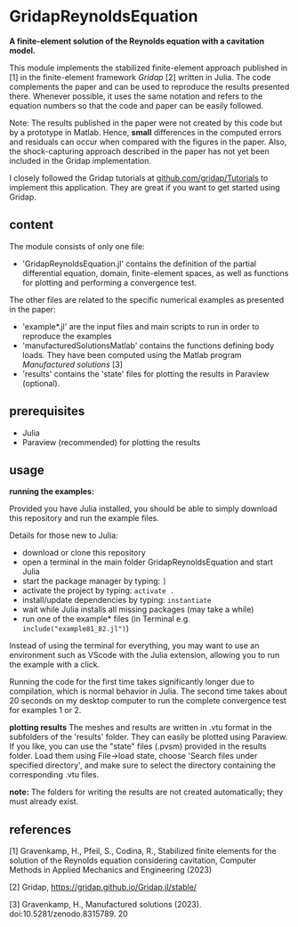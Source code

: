 # GridapReynoldsEquation

**A finite-element solution of the Reynolds equation with a cavitation model.**

This module implements the stabilized finite-element approach published in [1] in the finite-element framework *Gridap* [2] written in Julia. The code complements the paper and can be used to reproduce the results presented there. 
Whenever possible, it uses the same notation and refers to the equation numbers so that the code and paper can be easily followed.

Note: The results published in the paper were not created by this code but by a prototype in Matlab. Hence, **small** differences in the computed errors and residuals can occur when compared with the figures in the paper. 
Also, the shock-capturing approach described in the paper has not yet been included in the Gridap implementation.

I closely followed the Gridap tutorials at [github.com/gridap/Tutorials](https://github.com/gridap/Tutorials) to implement this application. They are great if you want to get started using Gridap.

## content
The module consists of only one file: 
- 'GridapReynoldsEquation.jl' contains the definition of the partial differential equation, domain, finite-element spaces, as well as functions for plotting and performing a convergence test.
  
The other files are related to the specific numerical examples as presented in the paper:

- 'example*.jl' are the input files and main scripts to run in order to reproduce the examples
- 'manufacturedSolutionsMatlab' contains the functions defining body loads. They have been computed using the Matlab program *Manufactured solutions* [3]
- 'results' contains the 'state' files for plotting the results in Paraview (optional).

## prerequisites
- Julia
- Paraview (recommended) for plotting the results

## usage
**running the examples:**

Provided you have Julia installed, you should be able to simply download this repository and run the example files.

Details for those new to Julia:
- download or clone this repository
- open a terminal in the main folder GridapReynoldsEquation and start Julia
- start the package manager by typing: `]`
- activate the project by typing: `activate .`
- install/update dependencies by typing: `instantiate`
- wait while Julia installs all missing packages (may take a while)
- run one of the example* files (in Terminal e.g. `include("example81_82.jl")`)

Instead of using the terminal for everything, you may want to use an environment such as VScode with the Julia extension, allowing you to run the example with a click.

Running the code for the first time takes significantly longer due to compilation, which is normal behavior in Julia. The second time takes about 20 seconds on my desktop computer to run the complete convergence test for examples 1 or 2.  

**plotting results**
The meshes and results are written in .vtu format in the subfolders of the 'results' folder. They can easily be plotted using Paraview. If you like, you can use the "state" files (.pvsm) provided in the results folder. 
Load them using File->load state, choose 'Search files under specified directory', and make sure to select the directory containing the corresponding .vtu files.

**note:** The folders for writing the results are not created automatically; they must already exist.

## references  
[1] Gravenkamp, H., Pfeil, S., Codina, R., Stabilized finite elements for the solution of the Reynolds equation considering cavitation, Computer Methods in Applied Mechanics and Engineering (2023)

[2] Gridap, https://gridap.github.io/Gridap.jl/stable/

[3] Gravenkamp, H., Manufactured solutions (2023). doi:10.5281/zenodo.8315789.
20
